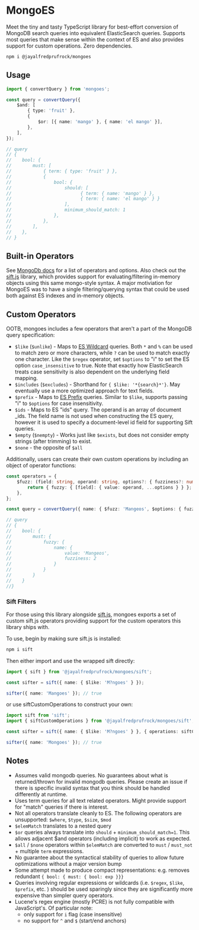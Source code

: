 # MongoES

Meet the tiny and tasty TypeScript library for best-effort conversion of MongoDB search queries into equivalent ElasticSearch queries.
Supports most queries that make sense within the context of ES and also provides support for custom operations. Zero dependencies.

```sh
npm i @jayalfredprufrock/mongoes
```

## Usage

```ts
import { convertQuery } from 'mongoes';

const query = convertQuery({
    $and: [
        { type: 'fruit' },
        {
            $or: [{ name: 'mango' }, { name: 'el mango' }],
        },
    ],
});

// query
// {
//    bool: {
//        must: [
//            { term: { type: 'fruit' } },
//            {
//                bool: {
//                    should: [
//                          { term: { name: 'mango' } },
//                          { term: { name: 'el mango' } }
//                    ],
//                    minimum_should_match: 1
//                },
//            },
//        ],
//    },
// }
```

## Built-in Operators

See [MongoDb docs](https://www.mongodb.com/docs/manual/reference/operator/query/) for a list of operators and options. Also check out the [sift.js](https://github.com/crcn/sift.js#readme) library, which provides support for evaluating/filtering in-memory objects using this same mongo-style syntax. A major motiviation for MongoES was to have a single filtering/querying syntax that could be used both against ES indexes and in-memory objects.

## Custom Operators

OOTB, mongoes includes a few operators that aren't a part of the MongoDB query specification:

-   `$like` (`$unlike`) - Maps to [ES Wildcard](https://www.elastic.co/guide/en/elasticsearch/reference/current/query-dsl-wildcard-query.html)
    queries. Both `*` and `%` can be used to match zero or more characters, while `?` can be used to match exactly one character.
    Like the `$regex` operator, set `$options` to "i" to set the ES option `case_insensitive` to true. Note that exactly how
    ElasticSearch treats case sensitivity is also dependent on the underlying field mapping.
-   `$includes` (`$excludes`) - Shorthand for `{ $like: '*{search}*'}`. May eventually use a more optimized approach for text fields.
-   `$prefix` - Maps to [ES Prefix](https://www.elastic.co/guide/en/elasticsearch/reference/current/query-dsl-prefix-query.html)
    queries. Similar to `$like`, supports passing "i" to `$options` for case insensitivity.
-   `$ids` - Maps to ES "ids" query. The operand is an array of document \_ids. The field name is not used when constructing the ES
    query, however it is used to specify a document-level id field for supporting Sift queries.
-   `$empty` (`$nempty`) - Works just like `$exists`, but does not consider empty strings (after trimming) to exist.
-   `$none` - the opposite of `$all`

Additionally, users can create their own custom operations by including an object of operator functions:

```ts
const operators = {
    $fuzz: (field: string, operand: string, options?: { fuzziness?: number | 'AUTO' }) => {
        return { fuzzy: { [field]: { value: operand, ...options } } };
    },
};

const query = convertQuery({ name: { $fuzz: 'Mangeos', $options: { fuzziness: 2 } } }, { operators });

// query
// {
//    bool: {
//        must: {
//            fuzzy: {
//                name: {
//                    value: 'Mangeos',
//                    fuzziness: 2
//                }
//            }
//        }
//    }
//}
```

### Sift Filters

For those using this library alongside [sift.js](https://github.com/crcn/sift.js#readme), mongoes exports a set of custom sift.js operators providing support for the custom operators this library ships with.

To use, begin by making sure sift.js is installed:

```sh
npm i sift
```

Then either import and use the wrapped sift directly:

```ts
import { sift } from '@jayalfredprufrock/mongoes/sift';

const sifter = sift({ name: { $like: 'M?ngoes' } });

sifter({ name: 'Mangoes' }); // true
```

or use siftCustomOperations to construct your own:

```ts
import sift from 'sift';
import { siftCustomOperations } from '@jayalfredprufrock/mongoes/sift';

const sifter = sift({ name: { $like: 'M?ngoes' } }, { operations: siftCustomOperations });

sifter({ name: 'Mongoes' }); // true
```

## Notes

-   Assumes valid mongodb queries. No guarantees about what is returned/thrown for invalid mongodb queries. Please create an issue
    if there is specific invalid syntax that you think should be handled differently at runtime.
-   Uses term queries for all text related operators. Might provide support for "match" queries if there is interest.
-   Not all operators translate cleanly to ES. The following operators are unsupported: `$where`, `$type`, `$size`, `$mod`
-   `$elemMatch` translates to a nested query
-   `$or` queries always translate into `should` + `minimum_should_match=1`. This allows adjacent $and operators (including implicit)
    to work as expected.
-   `$all` / `$none` operators within `$elemMatch` are converted to `must` / `must_not` + multiple `term` expressions.
-   No guarantee about the syntactical stability of queries to allow future optimizations without a major version bump
-   Some attempt made to produce compact representations: e.g. removes redundant `{ bool: { must: { bool: exp }}}`
-   Queries involving regular expressions or wildcards (i.e. `$regex`, `$like`, `$prefix`, etc. ) should be used sparingly since
    they are significantly more expensive than simpler query operators.
-   Lucene's regex engine (mostly PCRE) is not fully compatible with JavaScript's. Of particular note:
    -   only support for `i` flag (case insensitive)
    -   no support for `^` and `$` (start/end anchors)
